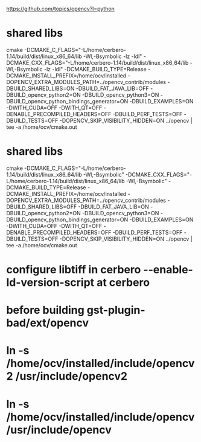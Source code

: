 https://github.com/topics/opencv?l=python

# shared libs
cmake -DCMAKE_C_FLAGS="-L/home/cerbero-1.14/build/dist/linux_x86_64/lib -Wl,-Bsymbolic -lz -ldl" -DCMAKE_CXX_FLAGS="-L/home/cerbero-1.14/build/dist/linux_x86_64/lib -Wl,-Bsymbolic -lz -ldl" -DCMAKE_BUILD_TYPE=Release -DCMAKE_INSTALL_PREFIX=/home/ocv/installed -DOPENCV_EXTRA_MODULES_PATH=../opencv_contrib/modules -DBUILD_SHARED_LIBS=ON -DBUILD_FAT_JAVA_LIB=OFF -DBUILD_opencv_python2=ON -DBUILD_opencv_python3=ON -DBUILD_opencv_python_bindings_generator=ON  -DBUILD_EXAMPLES=ON -DWITH_CUDA=OFF -DWITH_QT=OFF -DENABLE_PRECOMPILED_HEADERS=OFF -DBUILD_PERF_TESTS=OFF -DBUILD_TESTS=OFF -DOPENCV_SKIP_VISIBILITY_HIDDEN=ON ../opencv  | tee -a /home/ocv/cmake.out

# shared libs
cmake -DCMAKE_C_FLAGS="-L/home/cerbero-1.14/build/dist/linux_x86_64/lib -Wl,-Bsymbolic" -DCMAKE_CXX_FLAGS="-L/home/cerbero-1.14/build/dist/linux_x86_64/lib -Wl,-Bsymbolic" -DCMAKE_BUILD_TYPE=Release -DCMAKE_INSTALL_PREFIX=/home/ocv/installed -DOPENCV_EXTRA_MODULES_PATH=../opencv_contrib/modules -DBUILD_SHARED_LIBS=OFF -DBUILD_FAT_JAVA_LIB=ON -DBUILD_opencv_python2=ON -DBUILD_opencv_python3=ON -DBUILD_opencv_python_bindings_generator=ON  -DBUILD_EXAMPLES=ON -DWITH_CUDA=OFF -DWITH_QT=OFF -DENABLE_PRECOMPILED_HEADERS=OFF -DBUILD_PERF_TESTS=OFF -DBUILD_TESTS=OFF -DOPENCV_SKIP_VISIBILITY_HIDDEN=ON ../opencv  | tee -a /home/ocv/cmake.out
# configure  libtiff in cerbero  --enable-ld-version-script at cerbero

# before building gst-plugin-bad/ext/opencv
#  ln -s /home/ocv/installed/include/opencv2 /usr/include/opencv2
#  ln -s /home/ocv/installed/include/opencv /usr/include/opencv  
